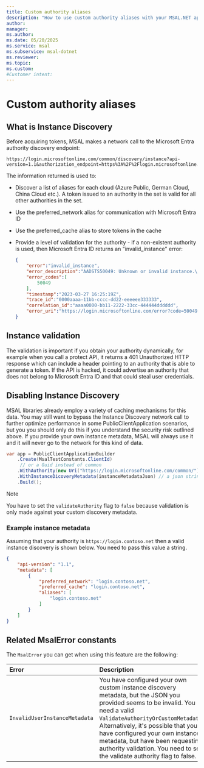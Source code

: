 ```yaml
---
title: Custom authority aliases
description: "How to use custom authority aliases with your MSAL.NET applications."
author: 
manager: 
ms.author: 
ms.date: 05/20/2025
ms.service: msal
ms.subservice: msal-dotnet
ms.reviewer: 
ms.topic: 
ms.custom: 
#Customer intent: 
---
```


# Custom authority aliases

## What is Instance Discovery

Before acquiring tokens, MSAL makes a network call to the Microsoft Entra authority discovery endpoint:

```text
https://login.microsoftonline.com/common/discovery/instance?api-version=1.1&authorization_endpoint=https%3A%2F%2Flogin.microsoftonline.com%2Fcommon%2Foauth2%2Fv2.0%2Fauthorize
```

The information returned is used to:

- Discover a list of aliases for each cloud (Azure Public, German Cloud, China Cloud etc.). A token issued to an authority in the set is valid for all other authorities in the set.
- Use the preferred_network alias for communication with Microsoft Entra ID
- Use the preferred_cache alias to store tokens in the cache
- Provide a level of validation for the authority - if a non-existent authority is used, then Microsoft Entra ID returns an "invalid_instance" error:

  ```json
  {
      "error":"invalid_instance",
      "error_description":"AADSTS50049: Unknown or invalid instance.\r\nTrace ID: 3adb62d2-11d5-4bb0-acac-7d97451c0000\r\nCorrelation ID: ce374500-8786-4739-ac5b-9a57f9cc0140\r\nTimestamp: 2023-03-27 16:25:19Z",
      "error_codes":[
          50049
      ],
      "timestamp":"2023-03-27 16:25:19Z",
      "trace_id":"0000aaaa-11bb-cccc-dd22-eeeeee333333",
      "correlation_id":"aaaa0000-bb11-2222-33cc-444444dddddd",
      "error_uri":"https://login.microsoftonline.com/error?code=50049"
  }
  ```

## Instance validation

The validation is important if you obtain your authority dynamically, for example when you call a protect API, it returns a 401 Unauthorized HTTP response which can include a header pointing to an authority that is able to generate a token. If the API is hacked, it could advertise an authority that does not belong to Microsoft Entra ID and that could steal user credentials.

## Disabling Instance Discovery

MSAL libraries already employ a variety of caching mechanisms for this data. You may still want to bypass the Instance Discovery network call to further optimize performance in some PublicClientApplication scenarios, but you you should only do this if you understand the security risk outlined above. If you provide your own instance metadata, MSAL will always use it and it will never go to the network for this kind of data.

```csharp
var app = PublicClientApplicationBuilder
    .Create(MsalTestConstants.ClientId)
     // or a Guid instead of common
    .WithAuthority(new Uri("https://login.microsoftonline.com/common/"), false) // or a tenanted authority ending in a GUID
    .WithInstanceDicoveryMetadata(instanceMetadataJson) // a json string similar to https://aka.ms/aad-instance-discovery
    .Build();
```

>[!NOTE]
>You have to set the `validateAuthority` flag to `false` because validation is only made against your custom discovery metadata.

### Example instance metadata

Assuming that your authority is `https://login.contoso.net` then a valid instance discovery is shown below. You need to pass this value a string.

```json
{
    "api-version": "1.1",
    "metadata": [
        {
            "preferred_network": "login.contoso.net",
            "preferred_cache": "login.contoso.net",
            "aliases": [
                "login.contoso.net"
            ]
        }
    ]
}
```

## Related MsalError constants

The `MsalError` you can get when using this feature are the following:

| Error | Description |
|:------|:------------|
| `InvalidUserInstanceMetadata ` | You have configured your own custom instance discovery metadata, but the JSON you provided seems to  be invalid. You need a valid `ValidateAuthorityOrCustomMetadata`. Alternatively, it's possible that you have configured your own instance metadata, but have been requesting authority validation. You need to set the validate authority flag to false. |

